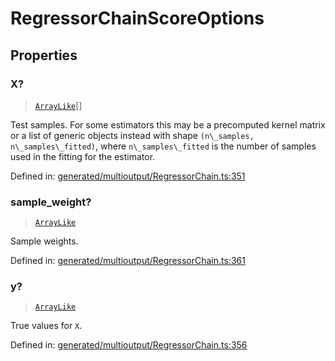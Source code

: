# RegressorChainScoreOptions

## Properties

### X?

> [`ArrayLike`](../types/ArrayLike.md)[]

Test samples. For some estimators this may be a precomputed kernel matrix or a list of generic objects instead with shape `(n\_samples, n\_samples\_fitted)`, where `n\_samples\_fitted` is the number of samples used in the fitting for the estimator.

Defined in:  [generated/multioutput/RegressorChain.ts:351](https://github.com/transitive-bullshit/scikit-learn-ts/blob/92ab806/packages/sklearn/src/generated/multioutput/RegressorChain.ts#L351)

### sample\_weight?

> [`ArrayLike`](../types/ArrayLike.md)

Sample weights.

Defined in:  [generated/multioutput/RegressorChain.ts:361](https://github.com/transitive-bullshit/scikit-learn-ts/blob/92ab806/packages/sklearn/src/generated/multioutput/RegressorChain.ts#L361)

### y?

> [`ArrayLike`](../types/ArrayLike.md)

True values for `X`.

Defined in:  [generated/multioutput/RegressorChain.ts:356](https://github.com/transitive-bullshit/scikit-learn-ts/blob/92ab806/packages/sklearn/src/generated/multioutput/RegressorChain.ts#L356)
